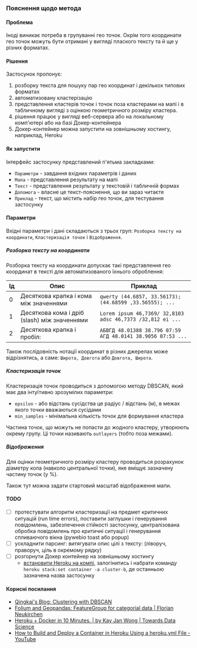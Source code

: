 ### Пояснення щодо метода

#### Проблема

Іноді виникає потреба в групуванні гео точок. Окрім того координати гео точок можуть бути отримані у вигляді плаского тексту та й ще у різних форматах.

#### Рішення

Застосунок пропонує:

1. розборку текста для пошуку пар гео координат і декількох типових форматах
2. автоматизовану кластерізацію
3. представлення кластерів точок і точок поза кластерами на мапі і в табличному вигляді з оцінкою геометричного розміру кластера. 
4. рішення працює у вигляді веб-сервера або на локальному комп'ютері або на базі Докер-контейнера
5. Докер-контейнер можна запустити на зовнішньому хостингу, наприклад, Heroku

#### Як запустити

Інтерфейс застосунку представлений п'ятьма закладками:

- `Параметри` - завдання вхідних параметрів і даних
- `Мапа` - представлення результату на мапі
- `Текст` - представлення результату у текстовій і табличній формах
- `Допомога` - власне це текст-пояснення, що ви зараз читаєте
- `Приклад` - текст, що містить набір гео точок, для тестування застосунку

#### Параметри

Вхідні параметри і дані складаються з трьох груп: `Розборка тексту на координати`, `Кластеризація точок` і `Відображення`.

##### Розборка тексту на координати

Розборка тексту на координати допускає такі представлення гео координат в тексті для автоматизованого їхнього оброблення:

| Ід   | Опис                                         | Приклад                                                     |
| ---- | -------------------------------------------- | ----------------------------------------------------------- |
| 0    | Десяткова крапка і кома між значеннями       | `qwerty (44.6857, 33.56173); (44.68599 ,33.56555); ...`     |
| 1    | Десяткова кома і дріб (slash) між значеннями | `Lorem ipsum 46,7369/ 32,8103 adsc 46,7373 /32,812 ei ...`  |
| 2    | Десяткова крапка і пробіл:                   | `АБВГД 48.01388 38.796 07:59 АГД 48.0141 38.9056 07:53 ...` |

Також послідовність нотації координат в різних джерелах може відрізнятись, а саме: `Широта, Довгота` або `Довгота, Широта`.

##### Кластеризація точок

Кластеризація точок проводиться з допомогою методу DBSCAN, який має два інтуїтивно зрозумілих параметри:

- `epsilon` - або відстань сусідства це радіус / відстань (м), в межах якого точки вважаються сусідами
- `min_samples` - мінімальна кількість точок для формування кластера

Частина точок, що можуть не попасти до жодного кластеру, утворюють окрему групу. Ці точки називають `outlayers` (тобто поза межами).

##### Відображення

Для оцінки геометричного розміру кластеру проводиться розрахунок діаметру кола (навколо центральної точки), яке вміщує зазначену частину точок (у %).

Також тут можна задати стартовий масштаб відображення мапи.

#### TODO

- [ ] протестувати алгоритм кластеризації на предмет критичних ситуацій (run time errors), поставити заглушки і генерування повідомлень, забезпечення стійкості застосунку, централізована обробка повідомлень про критичні ситуації і генерування спливаючого вікна (pywebio toast або popup)
- [ ] ускладнити парсинг: витягувати опис цілі з тексту: (ліворуч, праворуч, ціль в окремому рядку)
- [ ] розгорнути Докер контейнер на зовнішньому хостингу
  - [встановити Heroku на компі](https://devcenter.heroku.com/articles/heroku-cli#install-the-heroku-cli), залогінитись і набрати команду `heroku stack:set container -a cluster-b`, де останньою зазначена назва застосунку


#### Корисні посилання

- [Qingkai's Blog: Clustering with DBSCAN](http://qingkaikong.blogspot.com/2016/08/clustering-with-dbscan.html)
- [Folium and Geopandas: FeatureGroup for categorial data | Florian Neukirchen](https://www.riannek.de/2022/folium-featuregroup-categorial-data/)
- [Heroku + Docker in 10 Minutes. | by Kay Jan Wong | Towards Data Science](https://towardsdatascience.com/heroku-docker-in-10-minutes-f4329c4fd72f)
- [How to Build and Deploy a Container in Heroku Using a heroku.yml File - YouTube](https://www.youtube.com/watch?v=Z9SJTEC0wEs)